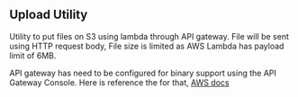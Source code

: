## Upload Utility
Utility to put files on S3 using lambda through API gateway. File will be sent using HTTP request body, 
File size is limited as AWS Lambda has payload limit of 6MB.

API gateway has need to be configured for binary support using the API Gateway Console.
Here is reference the for that, 
<a href="https://docs.aws.amazon.com/apigateway/latest/developerguide/api-gateway-payload-encodings-configure-with-console.html"> 
AWS docs </a>